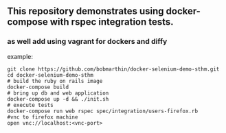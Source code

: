 

## This repository demonstrates using docker-compose with rspec integration tests.

### as well add using vagrant for dockers and diffy 


example:
``` 
git clone https://github.com/bobmarthin/docker-selenium-demo-sthm.git
cd docker-selenium-demo-sthm
# build the ruby on rails image
docker-compose build
# bring up db and web application
docker-compose up -d && ./init.sh
# execute tests
docker-compose run web rspec spec/integration/users-firefox.rb
#vnc to firefox machine
open vnc://localhost:<vnc-port> 

```

